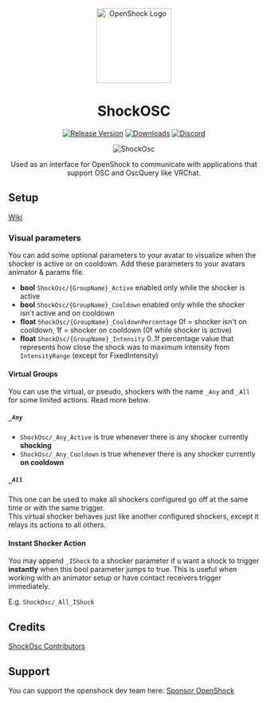 <center><div align="center">

<img alt="OpenShock Logo" height="150px" width="150px" src="https://openshock.org/IconSlowSpin.svg" />

<h1><b>ShockOSC</b></h1>

[![Release Version](https://img.shields.io/github/v/release/OpenShock/ShockOsc?style=for-the-badge&color=e14a6d)](https://github.com/OpenShock/ShockOsc/releases/latest)
[![Downloads](https://img.shields.io/github/downloads/OpenShock/ShockOsc/total?style=for-the-badge&color=e14a6d)](https://github.com/OpenShock/ShockOsc/releases/latest)
[![Discord](https://img.shields.io/discord/1078124408775901204?style=for-the-badge&color=e14a6d&label=OpenShock%20Discord&logo=discord)](https://openshock.net/discord)

![ShockOsc](https://sea.zlucplayz.com/f/72732636ab0743c6b365/?raw=1)

Used as an interface for OpenShock to communicate with applications that support OSC and OscQuery like VRChat.

</div></center>

## Setup

[Wiki](https://wiki.openshock.org/guides/shockosc-basic/)

### Visual parameters

You can add some optional parameters to your avatar to visualize when the shocker is active or on cooldown.
Add these parameters to your avatars animator & params file.

- **bool** `ShockOsc/{GroupName}_Active` enabled only while the shocker is active
- **bool** `ShockOsc/{GroupName}_Cooldown` enabled only while the shocker isn't active and on cooldown
- **float** `ShockOsc/{GroupName}_CooldownPercentage` 0f = shocker isn't on cooldown, 1f = shocker on cooldown (0f while shocker is active)
- **float** `ShockOsc/{GroupName}_Intensity` 0..1f percentage value that represents how close the shock was to maximum intensity from `IntensityRange` (except for FixedIntensity)

#### Virtual Groups

You can use the virtual, or pseudo, shockers with the name `_Any` and `_All` for some limited actions. Read more below.

##### `_Any`
- `ShockOsc/_Any_Active` is true whenever there is any shocker currently **shocking**
- `ShockOsc/_Any_Cooldown` is true whenever there is any shocker currently **on cooldown**

##### `_All`
This one can be used to make all shockers configured go off at the same time or with the same trigger.  
This virtual shocker behaves just like another configured shockers, except it relays its actions to all others.

#### Instant Shocker Action
You may append `_IShock` to a shocker parameter if u want a shock to trigger **instantly** when this bool parameter jumps to true.
This is useful when working with an animator setup or have contact receivers trigger immediately.

E.g. `ShockOsc/_All_IShock`


## Credits

[ShockOsc Contributors](https://github.com/OpenShock/ShockOsc/graphs/contributors)

## Support

You can support the openshock dev team here: [Sponsor OpenShock](https://github.com/sponsors/OpenShock)
